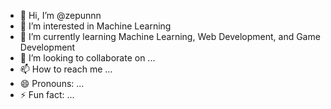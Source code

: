 - 👋 Hi, I’m @zepunnn
- 👀 I’m interested in Machine Learning
- 🌱 I’m currently learning Machine Learning, Web Development, and Game Development
- 💞️ I’m looking to collaborate on ...
- 📫 How to reach me ...
- 😄 Pronouns: ...
- ⚡ Fun fact: ...

<!---
zepunnn/zepunnn is a ✨ special ✨ repository because its `README.md` (this file) appears on your GitHub profile.
You can click the Preview link to take a look at your changes.
--->

